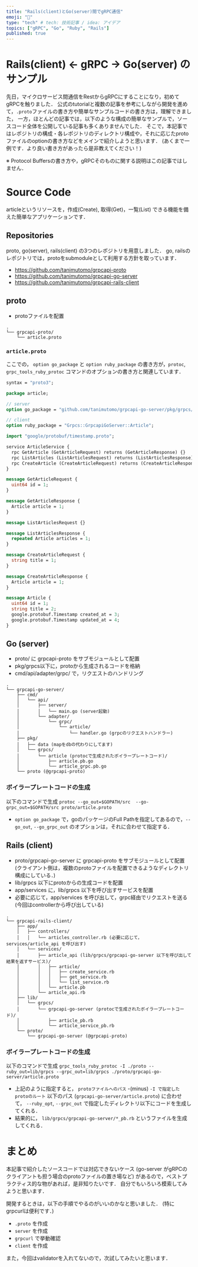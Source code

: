 ```yaml
---
title: "Rails(client)とGo(server)間でgRPC通信"
emoji: "🚆"
type: "tech" # tech: 技術記事 / idea: アイデア
topics: ["gRPC", "Go", "Ruby", "Rails"]
published: true
---
```


# Rails(client) <- gRPC -> Go(server) のサンプル
先日，マイクロサービス間通信をRestからgRPCにすることになり，初めてgRPCを触りました．
公式のtutorialと複数の記事を参考にしながら開発を進めて，`.proto`ファイルの書き方や簡単なサンプルコードの書き方は，理解できました，
一方，ほとんどの記事では，以下のような構成の簡単なサンプルで，ソースコード全体を公開している記事も多くありませんでした．
そこで，本記事ではレポジトリの構成・各レポジトリのディレクトリ構成や，それに応じたprotoファイルのoptionの書き方などをメインで紹介しようと思います．
(あくまで一例です．より良い書き方があったら是非教えてください！)

※ Protocol Buffersの書き方や，gRPCそのものに関する説明はこの記事ではしません．

# Source Code
articleというリソースを，作成(Create), 取得(Get)，一覧(List) できる機能を備えた簡単なアプリケーションです．

## Repositories
proto, go(server), rails(client) の3つのレポジトリを用意しました．
go, railsのレポジトリでは，protoをsubmoduleとして利用する方針を取っています．

- https://github.com/tanimutomo/grpcapi-proto
- https://github.com/tanimutomo/grpcapi-go-server
- https://github.com/tanimutomo/grpcapi-rails-client

## proto
- protoファイルを配置

```
.
└── grpcapi-proto/
    └── article.proto
```

### `article.proto`
ここでの， `option go_package` と `option ruby_package` の書き方が，`protoc`, `grpc_tools_ruby_protoc` コマンドのオプションの書き方と関連しています．

```protobuf
syntax = "proto3";

package article;

// server
option go_package = "github.com/tanimutomo/grpcapi-go-server/pkg/grpcs/article";

// client
option ruby_package = "Grpcs::GrpcapiGoServer::Article";

import "google/protobuf/timestamp.proto";

service ArticleService {
  rpc GetArticle (GetArticleRequest) returns (GetArticleResponse) {}
  rpc ListArticles (ListArticlesRequest) returns (ListArticlesResponse) {}
  rpc CreateArticle (CreateArticleRequest) returns (CreateArticleResponse) {}
}

message GetArticleRequest {
  uint64 id = 1;
}

message GetArticleResponse {
  Article article = 1;
}

message ListArticlesRequest {}

message ListArticlesResponse {
  repeated Article articles = 1;
}

message CreateArticleRequest {
  string title = 1;
}

message CreateArticleResponse {
  Article article = 1;
}

message Article {
  uint64 id = 1;
  string title = 2;
  google.protobuf.Timestamp created_at = 3;
  google.protobuf.Timestamp updated_at = 4;
}
```


## Go (server)
- proto/ に grpcapi-proto をサブモジュールとして配置
- pkg/grpcs以下に，protoから生成されるコードを格納
- cmd/api/adapter/grpc/ で，リクエストのハンドリング

```
.
└── grpcapi-go-server/
    ├── cmd/
    │   └── api/
    │       ├── server/
    │       │   └── main.go (server起動)
    │       └── adapter/
    │           └── grpc/
    │               └── article/
    │                   └── handler.go (grpcのリクエストハンドラー)
    ├── pkg/
    │   ├── data (mapをdbの代わりにしてます)
    │   └── grpcs/
    │       └── article (protocで生成されたボイラープレートコード)/
    │           ├── article.pb.go
    │           └── article_grpc.pb.go
    └── proto (@grpcapi-proto)
```

### ボイラープレートコードの生成
以下のコマンドで生成
`protoc --go_out=$GOPATH/src  --go-grpc_out=$GOPATH/src proto/article.proto`

- `option go_package` で，goのパッケージのFull Pathを指定してあるので，`--go_out`, `--go_grpc_out` のオプションは，それに合わせて指定する．


## Rails (client)
- proto/grpcapi-go-server に grpcapi-proto をサブモジュールとして配置 (クライアント側は，複数のprotoファイルを配置できるようなディレクトリ構成にしている．)
- lib/grpcs 以下にprotoからの生成コードを配置
- app/services に，lib/grpcs 以下を呼び出すサービスを配置
- 必要に応じて，app/services を呼び出して，grpc経由でリクエストを送る (今回はcontrollerから呼び出している)

```
.
└── grpcapi-rails-client/
    ├── app/
    │   ├── controllers/
    │   │   └── articles_controller.rb (必要に応じて， services/article_api を呼び出す)
    │   └── services/
    │       ├── article_api (lib/grpcs/grpcapi-go-server 以下を呼び出して結果を返すサービス)/
    │       │   ├── article/
    │       │   │   ├── create_service.rb
    │       │   │   ├── get_service.rb
    │       │   │   └── list_service.rb
    │       │   └── article.pb
    │       └── article_api.rb  
    ├── lib/
    │   └── grpcs/
    │       └── grpcapi-go-server (protocで生成されたボイラープレートコード)/
    │           ├── article_pb.rb
    │           └── article_service_pb.rb
    └── proto/
        └── grpcapi-go-server (@grpcapi-proto)
```

### ボイラープレートコードの生成
以下のコマンドで生成
`grpc_tools_ruby_protoc -I ./proto --ruby_out=lib/grpcs --grpc_out=lib/grpcs ./proto/grpcapi-go-server/article.proto`

- 上記のように指定すると， `protoファイルへのパス` -(minus) `-I で指定したprotoのルート` 以下のパス (`grpcapi-go-server/article.proto`) に合わせて， `--ruby_opt`, `--grpc_out` で指定したディレクトリ以下にコードを生成してくれる．
- 結果的に， `lib/grpcs/grpcapi-go-server/*_pb.rb` というファイルを生成してくれる．


# まとめ
本記事で紹介したソースコードでは対応できないケース (go-server がgRPCのクライアントも担う場合のprotoファイルの置き場など) があるので，ベストプラクティス的な物があれば，是非知りたいです．
自分でもいろいろ模索してみようと思います．

開発するときは，以下の手順でやるのがいいのかなと思いました． (特にgrpcurlは便利です．)
- `.proto` を作成
- `server` を作成
- `grpcurl` で挙動確認
- `client` を作成

また，今回はvalidatorを入れてないので，次試してみたいと思います．
